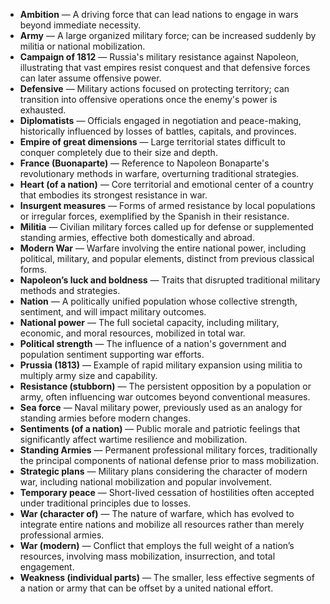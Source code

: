 - **Ambition** — A driving force that can lead nations to engage in wars beyond immediate necessity.  
- **Army** — A large organized military force; can be increased suddenly by militia or national mobilization.  
- **Campaign of 1812** — Russia's military resistance against Napoleon, illustrating that vast empires resist conquest and that defensive forces can later assume offensive power.  
- **Defensive** — Military actions focused on protecting territory; can transition into offensive operations once the enemy's power is exhausted.  
- **Diplomatists** — Officials engaged in negotiation and peace-making, historically influenced by losses of battles, capitals, and provinces.  
- **Empire of great dimensions** — Large territorial states difficult to conquer completely due to their size and depth.  
- **France (Buonaparte)** — Reference to Napoleon Bonaparte's revolutionary methods in warfare, overturning traditional strategies.  
- **Heart (of a nation)** — Core territorial and emotional center of a country that embodies its strongest resistance in war.  
- **Insurgent measures** — Forms of armed resistance by local populations or irregular forces, exemplified by the Spanish in their resistance.  
- **Militia** — Civilian military forces called up for defense or supplemented standing armies, effective both domestically and abroad.  
- **Modern War** — Warfare involving the entire national power, including political, military, and popular elements, distinct from previous classical forms.  
- **Napoleon’s luck and boldness** — Traits that disrupted traditional military methods and strategies.  
- **Nation** — A politically unified population whose collective strength, sentiment, and will impact military outcomes.  
- **National power** — The full societal capacity, including military, economic, and moral resources, mobilized in total war.  
- **Political strength** — The influence of a nation's government and population sentiment supporting war efforts.  
- **Prussia (1813)** — Example of rapid military expansion using militia to multiply army size and capability.  
- **Resistance (stubborn)** — The persistent opposition by a population or army, often influencing war outcomes beyond conventional measures.  
- **Sea force** — Naval military power, previously used as an analogy for standing armies before modern changes.  
- **Sentiments (of a nation)** — Public morale and patriotic feelings that significantly affect wartime resilience and mobilization.  
- **Standing Armies** — Permanent professional military forces, traditionally the principal components of national defense prior to mass mobilization.  
- **Strategic plans** — Military plans considering the character of modern war, including national mobilization and popular involvement.  
- **Temporary peace** — Short-lived cessation of hostilities often accepted under traditional principles due to losses.  
- **War (character of)** — The nature of warfare, which has evolved to integrate entire nations and mobilize all resources rather than merely professional armies.  
- **War (modern)** — Conflict that employs the full weight of a nation’s resources, involving mass mobilization, insurrection, and total engagement.  
- **Weakness (individual parts)** — The smaller, less effective segments of a nation or army that can be offset by a united national effort.
